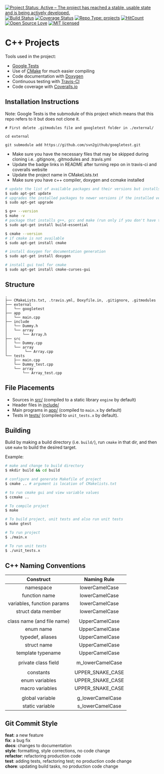 [![Project Status: Active – The project has reached a stable, usable state and is being actively developed.](http://www.repostatus.org/badges/latest/active.svg)](http://www.repostatus.org/#active)
[![Build Status](https://travis-ci.org/coderbot92/cpp-projects.svg?branch=master)](https://travis-ci.org/coderbot92/cpp-projects)
[![Coverage Status](https://coveralls.io/repos/github/coderbot92/cpp-projects/badge.svg?branch=master)](https://coveralls.io/github/coderbot92/cpp-projects?branch=master)
[![Repo Type: projects](https://img.shields.io/badge/repo%20type-projects-yellowgreen.svg)](#c++-projects)
[![HitCount](http://hits.dwyl.io/coderbot92/cpp-projects.svg)](http://hits.dwyl.io/coderbot92/cpp-projects)
[![Open Source Love](https://badges.frapsoft.com/os/v1/open-source.svg?v=103)](https://github.com/ellerbrock/open-source-badges/)
[![MIT licensed](https://img.shields.io/badge/license-MIT-blue.svg)](https://github.com/coderbot92/cpp-projects/blob/master/LICENCE)

# C++ Projects

Tools used in the project:

- [Google Tests](https://github.com/google/googletest)
- Use of [CMake](https://cmake.org/) for much easier compiling
- Code documentation with [Doxygen](http://www.stack.nl/~dimitri/doxygen/)
- Continuous testing with [Travis-CI](https://travis-ci.org/)
- Code coverage with [Coveralls.io](https://coveralls.io/)

## Installation Instructions

Note: Google Tests is the submodule of this project which means that this repo refers to it but does not clone it.
```
# First delete .gitmodules file and googletest folder in ./external/

cd external

git submodule add https://github.com/svn2github/googletest.git
```
- Make sure you have the necessary files that may be skipped during cloning i.e. .gitignore, .gitmodules and .travis.yml 
- Update the badge links in README after turning repo on in travis-ci and coveralls website
- Update the project name in CMakeLists.txt
- Make sure you have c++ compiler, doxygen and ccmake installed

``` bash
# update the list of available packages and their versions but installs/upgrade nothing
$ sudo apt-get update
# upgrades the installed packages to newer versions if the installed versions and versions on list do not match 
$ sudo apt-get upgrade

$ g++ --version
$ make -v
# package that installs g++, gcc and make (run only if you don't have these)
$ sudo apt-get install build-essential

$ cmake --version
# if cmake is not available
$ sudo apt-get install cmake

# install doxygen for documentation generation
$ sudo apt-get install doxygen

# install gui tool for cmake
$ sudo apt-get install cmake-curses-gui
```

## Structure
```
.
├── CMakeLists.txt, .travis.yml, Doxyfile.in, .gitignore, .gitmodules
├── external
│   └── googletest
├── app
│   └── main.cpp
├── include
│   └── Dummy.h
│   └── array
│       └── Array.h
├── src
│   └── Dummy.cpp
│   └── array
│        └── Array.cpp
└── tests
    ├── main.cpp
    └── Dummy_test.cpp
    └── array
        └── Array_test.cpp

```

## File Placements

- Sources in [src/](src/) (compiled to a static library `engine` by default)
- Header files in [include/](include/)
- Main programs in [app/](app) (compiled to `main.x` by default)
- Tests in [tests/](tests/) (compiled to `unit_tests.x` by default).

## Building

Build by making a build directory (i.e. `build/`), run `cmake` in that dir, and then use `make` to build the desired target.

Example:

``` bash
# make and change to build directory
$ mkdir build && cd build

# configure and generate Makefile of project
$ cmake .. # argument is location of CMakelists.txt

# to run cmake gui and view variable values
$ ccmake ..

# To compile project
$ make

# To build project, unit tests and also run unit tests
$ make gtest

# To run project
$ ./main.x

# To run unit tests
$ ./unit_tests.x
```
## C++ Naming Conventions

| Construct                  | Naming Rule        |
|:--------------------------:|:------------------:|
| namespace                  | lowerCamelCase     |
| function name              | lowerCamelCase     |
| variables, function params | lowerCamelCase     |
| struct data member         | lowerCamelCase     |
|                            |                    |
| class name (and file name) | UpperCamelCase     |
| enum name                  | UpperCamelCase     |
| typedef, aliases           | UpperCamelCase     |
| struct name                | UpperCamelCase     |
| template typename          | UpperCamelCase     |
|                            |                    |
| private class field        | m_lowerCamelCase   |
|                            |                    |
| constants                  | UPPER_SNAKE_CASE   |
| enum variables             | UPPER_SNAKE_CASE   |
| macro variables            | UPPER_SNAKE_CASE   |
|                            |                    |
| global variable            | g_lowerCamelCase   |
| static variable            | s_lowerCamelCase   |

## Git Commit Style

**feat**: a new feature <br/>
**fix**: a bug fix <br/>
**docs**: changes to documentation <br/>
**style**: formatting, style corrections, no code change <br/>
**refactor**: refactoring production code <br/>
**test**: adding tests, refactoring test; no production code change <br/>
**chore**: updating build tasks, no production code change <br/>
